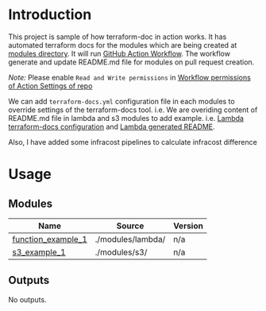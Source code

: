 # Introduction
This project is sample of how terraform-doc in action works. It has automated terraform docs for the modules which are being created at [modules directory](https://github.com/monty16597/terraform-docs-sample/tree/main/modules). It will run [GitHub Action Workflow](https://github.com/monty16597/terraform-docs-sample/blob/main/.github/workflows/terraform-docs.yml). The workflow generate and update README.md file for modules on pull request creation.

*Note:* Please enable `Read and Write permissions` in [Workflow permissions of Action Settings of repo](https://github.com/monty16597/terraform-docs-sample/settings/actions)

We can add `terraform-docs.yml` configuration file in each modules to override settings of the terraform-docs tool.
i.e. We are overiding content of README.md file in lambda and s3 modules to add example. i.e. [Lambda terraform-docs configuration](https://github.com/monty16597/terraform-docs-sample/blob/main/modules/lambda/.terraform-docs.yml) and [Lambda generated README](https://github.com/monty16597/terraform-docs-sample/blob/main/modules/lambda/README.md).

Also, I have added some infracost pipelines to calculate infracost difference

<!-- BEGIN_TF_DOCS -->
# Usage

## Modules

| Name | Source | Version |
|------|--------|---------|
| <a name="module_function_example_1"></a> [function\_example\_1](#module\_function\_example\_1) | ./modules/lambda/ | n/a |
| <a name="module_s3_example_1"></a> [s3\_example\_1](#module\_s3\_example\_1) | ./modules/s3/ | n/a |

## Outputs

No outputs.
<!-- END_TF_DOCS -->